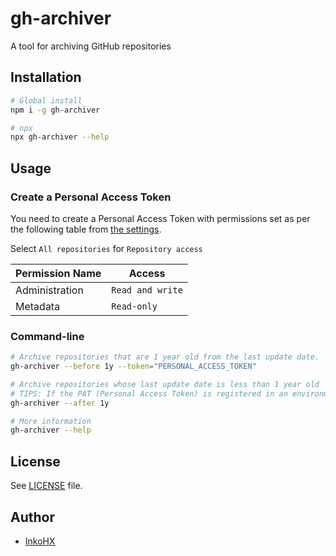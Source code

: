 # gh-archiver

A tool for archiving GitHub repositories

## Installation

```sh
# Global install
npm i -g gh-archiver

# npx
npx gh-archiver --help
```

## Usage

### Create a Personal Access Token

You need to create a Personal Access Token with permissions set as per the following table from [the settings](https://github.com/settings/personal-access-tokens/new).

Select `All repositories` for `Repository access`

| Permission Name | Access           |
| --------------- | ---------------- |
| Administration  | `Read and write` |
| Metadata        | `Read-only`      |

### Command-line

```sh
# Archive repositories that are 1 year old from the last update date.
gh-archiver --before 1y --token="PERSONAL_ACCESS_TOKEN"

# Archive repositories whose last update date is less than 1 year old
# TIPS: If the PAT (Personal Access Token) is registered in an environment variable named "GITHUB_TOKEN", there is no need to use the --token flag.
gh-archiver --after 1y

# More information
gh-archiver --help
```

## License

See [LICENSE](https://github.com/InkoHX/gh-archiver/blob/main/LICENSE) file.

## Author

- [InkoHX](https://github.com/InkoHX)
